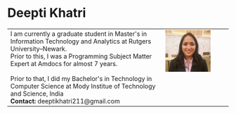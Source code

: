 # Deepti Khatri


<html markdown="1">
<head markdown="1">
<!-- Global site tag (gtag.js) - Google Analytics -->
<script async src="https://www.googletagmanager.com/gtag/js?id=UA-135604553-1" markdown="1"></script>
<script markdown="1">
  window.dataLayer = window.dataLayer || [];
  function gtag(){dataLayer.push(arguments);}
  gtag('js', new Date());

  gtag('config', 'UA-135604553-1');
</script>
</head>
<table cellspacing="10" cellpadding="10" markdown="1">
<tr markdown="1">
  <td width=70% markdown="1">
I am currently a graduate student in Master's in Information Technology and Analytics at Rutgers University&#8211;Newark.
<br>
Prior to this, I was a Programming Subject Matter Expert at Amdocs for almost 7 years.<br>
<br>
Prior to that, I did my Bachelor's in Technology in Computer Science at Mody Institue of Technology and Science, India
<br>
<b>Contact:</b> deeptikhatri211@gmail.com<br>
</td>
  <td style="vertical-align: top;" markdown="1">
    <img src="image/deepti.jpg" align="top" width="75%"><br>
 </td>
</tr>
</table>
</html>
